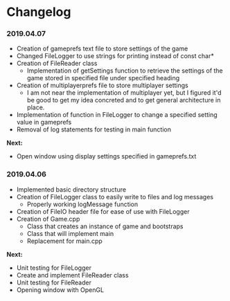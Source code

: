 # Changelog

### 2019.04.07
- Creation of gameprefs text file to store settings of the game
- Changed FileLogger to use strings for printing instead of const char*
- Creation of FileReader class
	- Implementation of getSettings function to retrieve the settings of the game stored in specified file under specified heading
- Creation of multiplayerprefs file to store multiplayer settings
	- I am not near the implementation of multiplayer yet, but I figured it'd be good to get my idea concreted and to get general architecture in place.
- Implementation of function in FileLogger to change a specified setting value in gameprefs
- Removal of log statements for testing in main function

**Next:**
- Open window using display settings specified in gameprefs.txt


### 2019.04.06
- Implemented basic directory structure
- Creation of FileLogger class to easily write to files and log messages
	- Properly working logMessage function
- Creation of FileIO header file for ease of use with FileLogger
- Creation of Game.cpp
	- Class that creates an instance of game and bootstraps
	- Class that will implement main
	- Replacement for main.cpp

**Next:**
- Unit testing for FileLogger
- Create and implement FileReader class
- Unit testing for FileReader
- Opening window with OpenGL